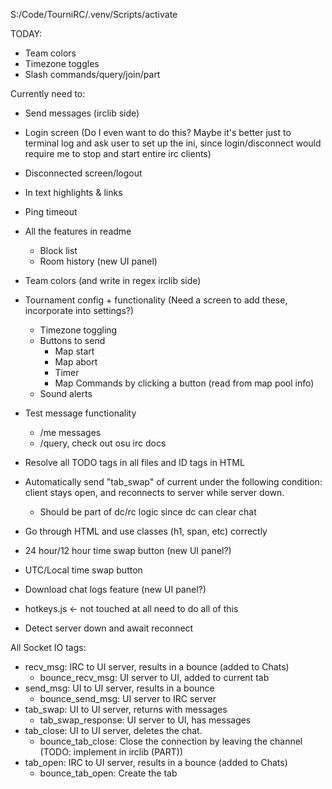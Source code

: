 S:/Code/TourniRC/.venv/Scripts/activate

TODAY:
- Team colors
- Timezone toggles
- Slash commands/query/join/part

Currently need to:
- Send messages (irclib side)
- Login screen (Do I even want to do this? Maybe it's better just to terminal log and ask user to set up the ini, since login/disconnect would require me to stop and start entire irc clients)
- Disconnected screen/logout
- In text highlights & links

- Ping timeout
- All the features in readme
  - Block list
  - Room history (new UI panel)
- Team colors (and write in regex irclib side)
- Tournament config + functionality (Need a screen to add these, incorporate into settings?)
  - Timezone toggling
  - Buttons to send
    - Map start
    - Map abort
    - Timer
    - Map Commands by clicking a button (read from map pool info) 
  - Sound alerts
- Test message functionality
  - /me messages
  - /query, check out osu irc docs


- Resolve all TODO tags in all files and ID tags in HTML
- Automatically send "tab_swap" of current under the following condition: client stays open, and reconnects to server while server down. 
  - Should be part of dc/rc logic since dc can clear chat
- Go through HTML and use classes (h1, span, etc) correctly
- 24 hour/12 hour time swap button (new UI panel?)
- UTC/Local time swap button
- Download chat logs feature (new UI panel?)
- hotkeys.js <- not touched at all need to do all of this
- Detect server down and await reconnect

All Socket IO tags:
- recv_msg: IRC to UI server, results in a bounce (added to Chats)
  - bounce_recv_msg: UI server to UI, added to current tab
- send_msg: UI to UI server, results in a bounce
  - bounce_send_msg: UI server to IRC server
- tab_swap: UI to UI server, returns with messages
  - tab_swap_response: UI server to UI, has messages
- tab_close: UI to UI server, deletes the chat.
  - bounce_tab_close: Close the connection by leaving the channel (TODO: implement in irclib (PART))
- tab_open: IRC to UI server, results in a bounce (added to Chats)
  - bounce_tab_open: Create the tab